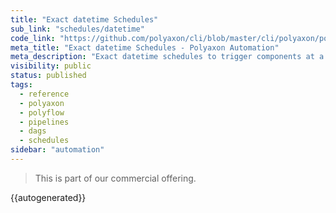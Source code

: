 ```yaml
---
title: "Exact datetime Schedules"
sub_link: "schedules/datetime"
code_link: "https://github.com/polyaxon/cli/blob/master/cli/polyaxon/polyflow/schedule/datetime.py"
meta_title: "Exact datetime Schedules - Polyaxon Automation"
meta_description: "Exact datetime schedules to trigger components at a specific time."
visibility: public
status: published
tags:
  - reference
  - polyaxon
  - polyflow
  - pipelines
  - dags
  - schedules
sidebar: "automation"
---
```


<blockquote class="commercial">This is part of our commercial offering.</blockquote>

{{autogenerated}}
